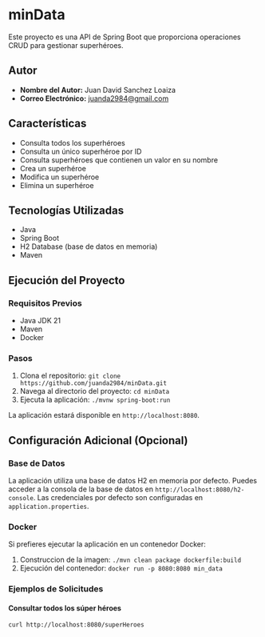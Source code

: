 # minData
Este proyecto es una API de Spring Boot que proporciona operaciones CRUD para gestionar superhéroes.
## Autor

- **Nombre del Autor:** Juan David Sanchez Loaiza
- **Correo Electrónico:** juanda2984@gmail.com

## Características

- Consulta todos los superhéroes
- Consulta un único superhéroe por ID
- Consulta superhéroes que contienen un valor en su nombre
- Crea un superhéroe
- Modifica un superhéroe
- Elimina un superhéroe

## Tecnologías Utilizadas

- Java
- Spring Boot
- H2 Database (base de datos en memoria)
- Maven

## Ejecución del Proyecto

### Requisitos Previos

- Java JDK 21
- Maven
- Docker

### Pasos

1. Clona el repositorio: `git clone https://github.com/juanda2984/minData.git`
2. Navega al directorio del proyecto: `cd minData`
3. Ejecuta la aplicación: `./mvnw spring-boot:run`

La aplicación estará disponible en `http://localhost:8080`.

## Configuración Adicional (Opcional)

### Base de Datos

La aplicación utiliza una base de datos H2 en memoria por defecto. Puedes acceder a la consola de la base de datos en `http://localhost:8080/h2-console`. Las credenciales por defecto son configuradas en `application.properties`.

### Docker

Si prefieres ejecutar la aplicación en un contenedor Docker:

1. Construccion de la imagen: `./mvn clean package dockerfile:build`
2. Ejecución del contenedor: `docker run -p 8080:8080 min_data`

### Ejemplos de Solicitudes

#### Consultar todos los súper héroes

```bash
curl http://localhost:8080/superHeroes

